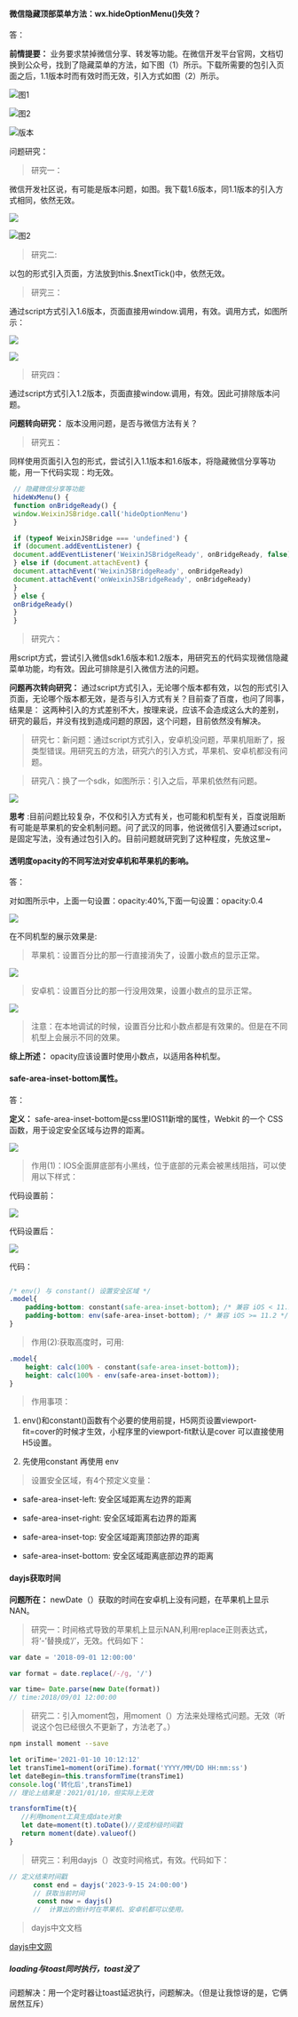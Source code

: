 #### 微信隐藏顶部菜单方法：wx.hideOptionMenu()失效？

答：

__前情提要：__ 业务要求禁掉微信分享、转发等功能。在微信开发平台官网，文档切换到公众号，找到了隐藏菜单的方法，如下图（1）所示。下载所需要的包引入页面之后，1.1版本时而有效时而无效，引入方式如图（2）所示。

![图1](./images/隐藏菜单.png)

![图2](./images/引入方式.png)

![版本](./images/版本.png)

问题研究：

>研究一：

 微信开发社区说，有可能是版本问题，如图。我下载1.6版本，同1.1版本的引入方式相同，依然无效。

![](./images/问题探讨.png)

![图2](./images/引入方式.png)

>研究二:

 以包的形式引入页面，方法放到this.$nextTick()中，依然无效。

>研究三：

 通过script方式引入1.6版本，页面直接用window.调用，有效。调用方式，如图所示：

![](./images/script引入方式.png)

![](./images/window直接调用.png)

>研究四：

 通过script方式引入1.2版本，页面直接window.调用，有效。因此可排除版本问题。

 __问题转向研究：__ 版本没用问题，是否与微信方法有关？

>研究五：

 同样使用页面引入包的形式，尝试引入1.1版本和1.6版本，将隐藏微信分享等功能，用一下代码实现：均无效。

```js
 // 隐藏微信分享等功能
 hideWxMenu() {
 function onBridgeReady() {
 window.WeixinJSBridge.call('hideOptionMenu')
 }

 if (typeof WeixinJSBridge === 'undefined') {
 if (document.addEventListener) {
 document.addEventListener('WeixinJSBridgeReady', onBridgeReady, false)
 } else if (document.attachEvent) {
 document.attachEvent('WeixinJSBridgeReady', onBridgeReady)
 document.attachEvent('onWeixinJSBridgeReady', onBridgeReady)
 }
 } else {
 onBridgeReady()
 }
 }
```

>研究六：

 用script方式，尝试引入微信sdk1.6版本和1.2版本，用研究五的代码实现微信隐藏菜单功能，均有效。因此可排除是引入微信方法的问题。

 __问题再次转向研究：__ 通过script方式引入，无论哪个版本都有效，以包的形式引入页面，无论哪个版本都无效，是否与引入方式有关？目前查了百度，也问了同事，结果是： 这两种引入的方式差别不大，按理来说，应该不会造成这么大的差别，研究的最后，并没有找到造成问题的原因，这个问题，目前依然没有解决。

>研究七：新问题：通过script方式引入，安卓机没问题，苹果机阻断了，报类型错误。用研究五的方法，研究六的引入方式，苹果机、安卓机都没有问题。

>研究八：换了一个sdk，如图所示：引入之后，苹果机依然有问题。

![](./images/微信sdk.png)

__思考__ :目前问题比较复杂，不仅和引入方式有关，也可能和机型有关，百度说阻断有可能是苹果机的安全机制问题。问了武汉的同事，他说微信引入要通过script，是固定写法，没有通过包引入的。目前问题就研究到了这种程度，先放这里~

<!-- 微信隐藏菜单问题，未完待续......... -->

#### 透明度opacity的不同写法对安卓机和苹果机的影响。

答： 

对如图所示中，上面一句设置：opacity:40%,下面一句设置：opacity:0.4

![](./images/opacity研究.png)

在不同机型的展示效果是:

>苹果机：设置百分比的那一行直接消失了，设置小数点的显示正常。

![](./images/苹果机展示.jpg)

>安卓机：设置百分比的那一行没用效果，设置小数点的显示正常。

![](./images/安卓机展示.jpg)

>注意：在本地调试的时候，设置百分比和小数点都是有效果的。但是在不同机型上会展示不同的效果。

__综上所述：__ opacity应该设置时使用小数点，以适用各种机型。



#### safe-area-inset-bottom属性。

答：

__定义：__ safe-area-inset-bottom是css里IOS11新增的属性，Webkit 的一个 CSS 函数，用于设定安全区域与边界的距离。

![](./images/安全区域.png)

>作用(1)：IOS全面屏底部有小黑线，位于底部的元素会被黑线阻挡，可以使用以下样式：

代码设置前：

![](./images/安全区域设置前.png)

代码设置后：

![](./images/安全区域设置后.png)

代码：

```css

/* env() 与 constant() 设置安全区域 */
.model{
	padding-bottom: constant(safe-area-inset-bottom); /* 兼容 iOS < 11.2 */
 	padding-bottom: env(safe-area-inset-bottom); /* 兼容 iOS >= 11.2 */
}

```

>作用(2):获取高度时，可用:

```css
.model{
	height: calc(100% - constant(safe-area-inset-bottom));
	height: calc(100% - env(safe-area-inset-bottom));
}

```

>作用事项：

1. env()和constant()函数有个必要的使用前提，H5网页设置viewport-fit=cover的时候才生效，小程序里的viewport-fit默认是cover 可以直接使用 H5设置。

2. 先使用constant 再使用 env

>设置安全区域，有4个预定义变量：

- safe-area-inset-left: 安全区域距离左边界的距离

- safe-area-inset-right: 安全区域距离右边界的距离

- safe-area-inset-top: 安全区域距离顶部边界的距离

- safe-area-inset-bottom: 安全区域距离底部边界的距离

#### dayjs获取时间

__问题所在：__ newDate（）获取的时间在安卓机上没有问题，在苹果机上显示NAN。

>研究一：时间格式导致的苹果机上显示NAN,利用replace正则表达式，将‘-’替换成‘/’，无效。代码如下：

```js
var date = '2018-09-01 12:00:00'

var format = date.replace(/-/g, '/')

var time= Date.parse(new Date(format))
// time:2018/09/01 12:00:00
```

>研究二：引入moment包，用moment（）方法来处理格式问题。无效（听说这个包已经很久不更新了，方法老了。）

```bash
npm install moment --save
```

```js
let oriTime='2021-01-10 10:12:12'
let transTime1=moment(oriTime).format('YYYY/MM/DD HH:mm:ss')
let dateBegin=this.transformTime(transTime1)
console.log('转化后',transTime1)
// 理论上结果是：2021/01/10，但实际上无效

transformTime(t){
   //利用moment工具生成date对象
   let date=moment(t).toDate()//变成秒级时间戳
   return moment(date).valueof()
}
```

>研究三：利用dayjs（）改变时间格式，有效。代码如下：

```js
// 定义结束时间戳
      const end = dayjs('2023-9-15 24:00:00')
      // 获取当前时间
       const now = dayjs()
      //  计算出的倒计时在苹果机、安卓机都可以使用。
```

>dayjs中文文档

[dayjs中文网](https://dayjs.fenxianglu.cn/category/plugin.html)

##### loading与toast同时执行，toast没了

问题解决：用一个定时器让toast延迟执行，问题解决。（但是让我惊讶的是，它俩居然互斥）





